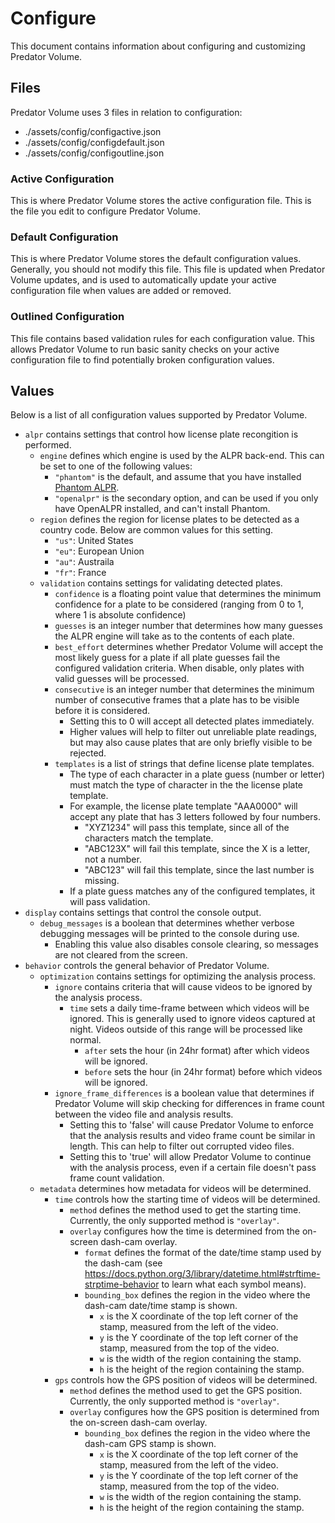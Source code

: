# Configure

This document contains information about configuring and customizing Predator Volume.


## Files

Predator Volume uses 3 files in relation to configuration:
- ./assets/config/configactive.json
- ./assets/config/configdefault.json
- ./assets/config/configoutline.json

### Active Configuration

This is where Predator Volume stores the active configuration file. This is the file you edit to configure Predator Volume.

### Default Configuration

This is where Predator Volume stores the default configuration values. Generally, you should not modify this file. This file is updated when Predator Volume updates, and is used to automatically update your active configuration file when values are added or removed.

### Outlined Configuration

This file contains based validation rules for each configuration value. This allows Predator Volume to run basic sanity checks on your active configuration file to find potentially broken configuration values.


## Values

Below is a list of all configuration values supported by Predator Volume.

- `alpr` contains settings that control how license plate recongition is performed.
    - `engine` defines which engine is used by the ALPR back-end. This can be set to one of the following values:
        - `"phantom"` is the default, and assume that you have installed [Phantom ALPR](https://v0lttech.com/phantom.php).
        - `"openalpr"` is the secondary option, and can be used if you only have OpenALPR installed, and can't install Phantom.
    - `region` defines the region for license plates to be detected as a country code. Below are common values for this setting.
        - `"us"`: United States
        - `"eu"`: European Union
        - `"au"`: Austraila
        - `"fr"`: France
    - `validation` contains settings for validating detected plates.
        - `confidence` is a floating point value that determines the minimum confidence for a plate to be considered (ranging from 0 to 1, where 1 is absolute confidence)
        - `guesses` is an integer number that determines how many guesses the ALPR engine will take as to the contents of each plate.
        - `best_effort` determines whether Predator Volume will accept the most likely guess for a plate if all plate guesses fail the configured validation criteria. When disable, only plates with valid guesses will be processed.
        - `consecutive` is an integer number that determines the minimum number of consecutive frames that a plate has to be visible before it is considered.
            - Setting this to 0 will accept all detected plates immediately.
            - Higher values will help to filter out unreliable plate readings, but may also cause plates that are only briefly visible to be rejected.
        - `templates` is a list of strings that define license plate templates.
            - The type of each character in a plate guess (number or letter) must match the type of character in the the license plate template.
            - For example, the license plate template "AAA0000" will accept any plate that has 3 letters followed by four numbers.
                - "XYZ1234" will pass this template, since all of the characters match the template.
                - "ABC123X" will fail this template, since the X is a letter, not a number.
                - "ABC123" will fail this template, since the last number is missing.
            - If a plate guess matches any of the configured templates, it will pass validation.
- `display` contains settings that control the console output.
    - `debug_messages` is a boolean that determines whether verbose debugging messages will be printed to the console during use.
        - Enabling this value also disables console clearing, so messages are not cleared from the screen.
- `behavior` controls the general behavior of Predator Volume.
    - `optimization` contains settings for optimizing the analysis process.
        - `ignore` contains criteria that will cause videos to be ignored by the analysis process.
            - `time` sets a daily time-frame between which videos will be ignored. This is generally used to ignore videos captured at night. Videos outside of this range will be processed like normal.
                - `after` sets the hour (in 24hr format) after which videos will be ignored.
                - `before` sets the hour (in 24hr format) before which videos will be ignored.
        - `ignore_frame_differences` is a boolean value that determines if Predator Volume will skip checking for differences in frame count between the video file and analysis results.
            - Setting this to 'false' will cause Predator Volume to enforce that the analysis results and video frame count be similar in length. This can help to filter out corrupted video files.
            - Setting this to 'true' will allow Predator Volume to continue with the analysis process, even if a certain file doesn't pass frame count validation.
    - `metadata` determines how metadata for videos will be determined.
        - `time` controls how the starting time of videos will be determined.
            - `method` defines the method used to get the starting time. Currently, the only supported method is `"overlay"`.
            - `overlay` configures how the time is determined from the on-screen dash-cam overlay.
                - `format` defines the format of the date/time stamp used by the dash-cam (see <https://docs.python.org/3/library/datetime.html#strftime-strptime-behavior> to learn what each symbol means).
                - `bounding_box` defines the region in the video where the dash-cam date/time stamp is shown.
                    - `x` is the X coordinate of the top left corner of the stamp, measured from the left of the video.
                    - `y` is the Y coordinate of the top left corner of the stamp, measured from the top of the video.
                    - `w` is the width of the region containing the stamp.
                    - `h` is the height of the region containing the stamp.
        - `gps` controls how the GPS position of videos will be determined.
            - `method` defines the method used to get the GPS position. Currently, the only supported method is `"overlay"`.
            - `overlay` configures how the GPS position is determined from the on-screen dash-cam overlay.
                - `bounding_box` defines the region in the video where the dash-cam GPS stamp is shown.
                    - `x` is the X coordinate of the top left corner of the stamp, measured from the left of the video.
                    - `y` is the Y coordinate of the top left corner of the stamp, measured from the top of the video.
                    - `w` is the width of the region containing the stamp.
                    - `h` is the height of the region containing the stamp.
